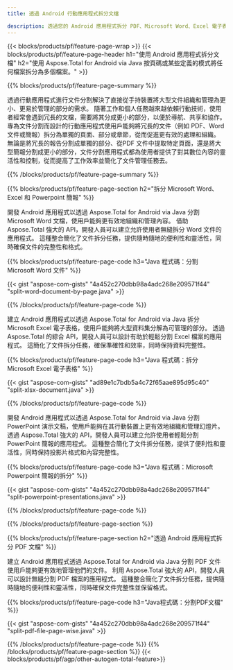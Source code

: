```yaml
---
title: 透過 Android 行動應用程式拆分文檔 

description: 透過您的 Android 應用程式拆分 PDF、Microsoft Word、Excel 電子表格和 PowerPoint 簡報。 按頁碼或某些預定義模式拆分文件。
---
```


{{< blocks/products/pf/feature-page-wrap >}}
{{< blocks/products/pf/feature-page-header h1="使用 Android 應用程式拆分文檔" h2="使用 Aspose.Total for Android via Java 按頁碼或某些定義的模式將任何檔案拆分為多個檔案。" >}}

{{% blocks/products/pf/feature-page-summary %}}

透過行動應用程式進行文件分割解決了直接從手持裝置將大型文件組織和管理為更小、更易於管理的部分的需求。 隨著工作和個人任務越來越依賴行動技術，使用者經常會遇到冗長的文檔，需要將其分成更小的部分，以便於導航、共享和協作。 專為文件分割而設計的行動應用程式使用戶能夠將冗長的文件（例如 PDF、Word 文件或簡報）拆分為單獨的頁面、部分或章節，從而促進更有效的處理和組織。 無論是將冗長的報告分割成單獨的部分、從PDF 文件中提取特定頁面，還是將大型簡報分割成更小的部分，文件分割應用程式都為使用者提供了對其數位內容的靈活性和控制，從而提高了工作效率並簡化了文件管理任務去。

{{% /blocks/products/pf/feature-page-summary  %}}

{{% blocks/products/pf/feature-page-section  h2="拆分 Microsoft Word、Excel 和 Powerpoint 簡報" %}}

開發 Android 應用程式以透過 Aspose.Total for Android via Java 分割 Microsoft Word 文檔，使用戶能夠更有效地組織和管理內容。 借助 Aspose.Total 強大的 API，開發人員可以建立允許使用者無縫拆分 Word 文件的應用程式。 這種整合簡化了文件拆分任務，提供隨時隨地的便利性和靈活性，同時確保文件的完整性和格式。

{{% blocks/products/pf/feature-page-code h3="Java 程式碼：分割 Microsoft Word 文件" %}}

{{< gist "aspose-com-gists" "4a452c270dbb98a4adc268e209571f44" "split-word-document-by-page.java" >}}

{{% /blocks/products/pf/feature-page-code  %}}

建立 Android 應用程式以透過 Aspose.Total for Android via Java 拆分 Microsoft Excel 電子表格，使用戶能夠將大型資料集分解為可管理的部分。 透過 Aspose.Total 的綜合 API，開發人員可以設計有助於輕鬆分割 Excel 檔案的應用程式。 這簡化了文件拆分任務，確保準確性和效率，同時保持資料完整性。


{{% blocks/products/pf/feature-page-code h3="Java 程式碼：拆分 Microsoft Excel 電子表格" %}}

{{< gist "aspose-com-gists" "ad89e1c7bdb5a4c72f65aae895d95c40" "split-xlsx-document.java" >}}

{{% /blocks/products/pf/feature-page-code  %}}

開發 Android 應用程式以透過 Aspose.Total for Android via Java 分割 PowerPoint 演示文稿，使用戶能夠在其行動裝置上更有效地組織和管理幻燈片。 透過 Aspose.Total 強大的 API，開發人員可以建立允許使用者輕鬆分割 PowerPoint 簡報的應用程式。 這種整合簡化了文件拆分任務，提供了便利性和靈活性，同時保持投影片格式和內容完整性。

{{% blocks/products/pf/feature-page-code h3="Java 程式碼：Microsoft Powerpoint 簡報的拆分" %}}

{{< gist "aspose-com-gists" "4a452c270dbb98a4adc268e209571f44" "split-powerpoint-presentations.java" >}}

{{% /blocks/products/pf/feature-page-code  %}}

{{% /blocks/products/pf/feature-page-section %}}

{{% blocks/products/pf/feature-page-section  h2="透過 Android 應用程式拆分 PDF 文檔" %}}

建立 Android 應用程式透過 Aspose.Total for Android via Java 分割 PDF 文件使用戶能夠更有效地管理他們的文件。 利用 Aspose.Total 強大的 API，開發人員可以設計無縫分割 PDF 檔案的應用程式。 這種整合簡化了文件拆分任務，提供隨時隨地的便利性和靈活性，同時確保文件完整性並保留格式。

{{% blocks/products/pf/feature-page-code h3="Java程式碼：分割PDF文檔" %}}

{{< gist "aspose-com-gists" "4a452c270dbb98a4adc268e209571f44" "split-pdf-file-page-wise.java" >}}

{{% /blocks/products/pf/feature-page-code  %}}
{{% /blocks/products/pf/feature-page-section %}}
{{< blocks/products/pf/agp/other-autogen-total-feature>}}